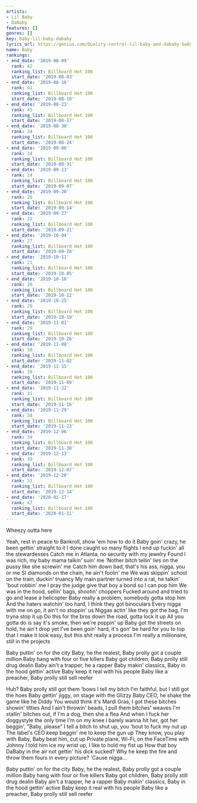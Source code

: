 ```yaml
---
artists:
- Lil Baby
- DaBaby
features: []
genres: []
key: baby-lil-baby-dababy
lyrics_url: https://genius.com/Quality-control-lil-baby-and-dababy-baby-lyrics
name: Baby
rankings:
- end_date: '2019-08-09'
  rank: 42
  ranking_list: Billboard Hot 100
  start_date: '2019-08-03'
- end_date: '2019-08-16'
  rank: 41
  ranking_list: Billboard Hot 100
  start_date: '2019-08-10'
- end_date: '2019-08-23'
  rank: 45
  ranking_list: Billboard Hot 100
  start_date: '2019-08-17'
- end_date: '2019-08-30'
  rank: 34
  ranking_list: Billboard Hot 100
  start_date: '2019-08-24'
- end_date: '2019-09-06'
  rank: 24
  ranking_list: Billboard Hot 100
  start_date: '2019-08-31'
- end_date: '2019-09-13'
  rank: 24
  ranking_list: Billboard Hot 100
  start_date: '2019-09-07'
- end_date: '2019-09-20'
  rank: 26
  ranking_list: Billboard Hot 100
  start_date: '2019-09-14'
- end_date: '2019-09-27'
  rank: 32
  ranking_list: Billboard Hot 100
  start_date: '2019-09-21'
- end_date: '2019-10-04'
  rank: 27
  ranking_list: Billboard Hot 100
  start_date: '2019-09-28'
- end_date: '2019-10-11'
  rank: 21
  ranking_list: Billboard Hot 100
  start_date: '2019-10-05'
- end_date: '2019-10-18'
  rank: 26
  ranking_list: Billboard Hot 100
  start_date: '2019-10-12'
- end_date: '2019-10-25'
  rank: 29
  ranking_list: Billboard Hot 100
  start_date: '2019-10-19'
- end_date: '2019-11-01'
  rank: 29
  ranking_list: Billboard Hot 100
  start_date: '2019-10-26'
- end_date: '2019-11-08'
  rank: 30
  ranking_list: Billboard Hot 100
  start_date: '2019-11-02'
- end_date: '2019-11-15'
  rank: 38
  ranking_list: Billboard Hot 100
  start_date: '2019-11-09'
- end_date: '2019-11-22'
  rank: 31
  ranking_list: Billboard Hot 100
  start_date: '2019-11-16'
- end_date: '2019-11-29'
  rank: 34
  ranking_list: Billboard Hot 100
  start_date: '2019-11-23'
- end_date: '2019-12-06'
  rank: 34
  ranking_list: Billboard Hot 100
  start_date: '2019-11-30'
- end_date: '2019-12-13'
  rank: 39
  ranking_list: Billboard Hot 100
  start_date: '2019-12-07'
- end_date: '2019-12-20'
  rank: 51
  ranking_list: Billboard Hot 100
  start_date: '2019-12-14'
- end_date: '2020-01-17'
  rank: 47
  ranking_list: Billboard Hot 100
  start_date: '2020-01-11'
---
```

Wheezy outta here


Yeah, rest in peace to Bankroll‚ show 'em how to do it
Baby goin' crazy‚ he been gettin' straight to it
I done caught so many flights I end up fuckin' all the stewardesses
Catch me in Atlanta‚ no security with my jewelry
Found I was rich, my baby mama talkin' suin' me
'Nother bitch tellin' lies on the pussy like she screwin' me
Catch him down bad, that's his ass‚ nigga, you or me
SI diamonds on the chain, he ain't foolin' me
We was skippin' school on the train‚ duckin' truancy
My main partner turned into a rat, he talkin' 'bout robbin' me
I pray the judge give that boy a bond so I can pop him
We was in the hood, sellin' bags, shootin' choppers
Fucked around and tried to go and lease a helicopter
Baby really a problem, somebody gotta stop him
And the haters watchin' too hard, I think they got binoculars
Every nigga with me on go, it ain't no stoppin' us
Niggas actin' like they got the bag, I'm tryna stop it up
Do this for the bros down the road, gotta lock it up
All you gotta do is say it's smoke, then we're poppin' up
Baby got the streets on hold, he ain't drop yet
I've been goin' hard, it's gon' be hard for you to top that
I make it look easy, but this shit really a process
I'm really a millionaire, still in the projects


Baby puttin' on for the city
Baby, he the realest, Baby prolly got a couple million
Baby hang with four or five killers
Baby got children, Baby prolly still drug dealin
Baby ain't a trapper, he a rapper
Baby makin' classics, Baby in the hood gettin' active
Baby keep it real with his people
Baby like a preacher, Baby prolly still sell reefer


Huh? Baby prolly still got them 'bows
I tell my bitch I'm faithful, but I still got the hoes
Baby gettin' jiggy, on stage with the Glizzy
Baby CEO, he shake the game like he Diddy
You would think it's Mardi Gras, I got these bitches showin' titties
And I ain't throwin' beads, I pull them bitches' weaves
I'm stallin' bitches out, if I'm a dog, then she a flea
And when I fuck her doggystyle the only time I'm on my knee
I barely wanna hit her, got her beggin', "Baby, please"
I tell a bitch to shut up, you 'bout to fuck my nut up
The label's CEO keep beggin' me to keep the gun up
They know, you play with Baby, Baby beat him, cut up
Private plane, Wi-Fi, on the FaceTime with Johnny
I told him ice my wrist up, I like to hold my fist up
How that boy DaBaby in the air not gettin' his dick sucked?
Why he keep the fire and throw them fours in every picture?
'Cause nigga...


Baby puttin' on for the city
Baby, he the realest, Baby prolly got a couple million
Baby hang with four or five killers
Baby got children, Baby prolly still drug dealin
Baby ain't a trapper, he a rapper
Baby makin' classics, Baby in the hood gettin' active
Baby keep it real with his people
Baby like a preacher, Baby prolly still sell reefer
